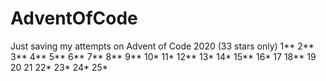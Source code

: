 # AdventOfCode
Just saving my attempts on Advent of Code 2020 (33 stars only)
1**
2**
3**
4**
5**
6**
7**
8**
9**
10*
11*
12**
13*
14*
15**
16*
17
18**
19
20
21
22*
23*
24*
25*
